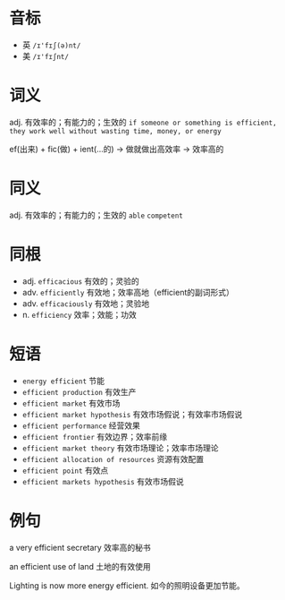 # 音标

- 英 `/ɪ'fɪʃ(ə)nt/`
- 美 `/ɪ'fɪʃnt/`

# 词义

adj. 有效率的；有能力的；生效的
`if someone or something is efficient, they work well without wasting time, money, or energy`



ef(出来) + fic(做) + ient(…的) → 做就做出高效率 → 效率高的

# 同义

adj. 有效率的；有能力的；生效的
`able` `competent`

# 同根

- adj. `efficacious` 有效的；灵验的
- adv. `efficiently` 有效地；效率高地（efficient的副词形式）
- adv. `efficaciously` 有效地；灵验地
- n. `efficiency` 效率；效能；功效

# 短语

- `energy efficient` 节能
- `efficient production` 有效生产
- `efficient market` 有效市场
- `efficient market hypothesis` 有效市场假说；有效率市场假说
- `efficient performance` 经营效果
- `efficient frontier` 有效边界；效率前缘
- `efficient market theory` 有效市场理论；效率市场理论
- `efficient allocation of resources` 资源有效配置
- `efficient point` 有效点
- `efficient markets hypothesis` 有效市场假说

# 例句

a very efficient secretary
效率高的秘书

an efficient use of land
土地的有效使用

Lighting is now more energy efficient.
如今的照明设备更加节能。


